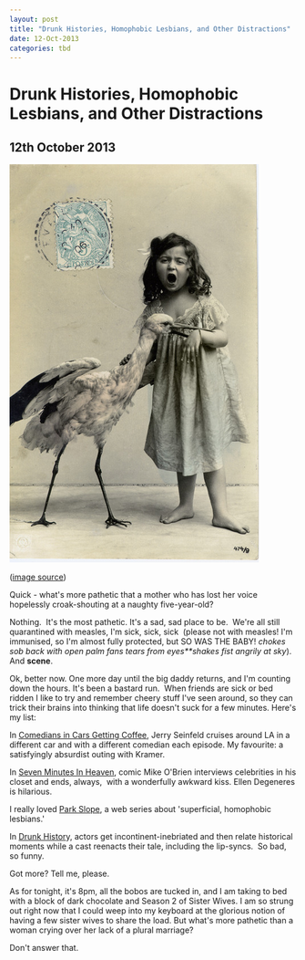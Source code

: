 ```yaml
---
layout: post
title: "Drunk Histories, Homophobic Lesbians, and Other Distractions"
date: 12-Oct-2013
categories: tbd
---
```


# Drunk Histories, Homophobic Lesbians, and Other Distractions

## 12th October 2013

<img class="photo-horiz" src="/images/2013/10/tumblr_m3c78njQc71qchk7to1_500.jpg" />

(<a href="http://windypoplarsroom.tumblr.com/post/22184719341/vintage-french-postcard">image source</a>)

Quick - what's more pathetic that a mother who has lost her voice hopelessly croak-shouting at a naughty five-year-old?

Nothing.  It's the most pathetic. It's a sad,   sad place to be.  We're all still quarantined with measles,   I'm sick, sick, sick  (please not with measles! I'm immunised, so I'm almost fully protected, but SO WAS THE BABY! *chokes sob back with open palm* *fans tears from eyes**shakes fist angrily at sky*). And **scene**.

Ok, better now. One more day until the big daddy returns, and I'm counting down the hours. It's been a bastard run.  When friends are sick or bed ridden I like to try and remember cheery stuff I've seen around, so they can trick their brains into thinking that life doesn't suck for a few minutes. Here's my list:

In <a href="http://comediansincarsgettingcoffee.com/">Comedians in Cars Getting Coffee</a>, Jerry Seinfeld cruises around LA in a different car and with a different comedian each episode. My favourite: a satisfyingly absurdist outing with Kramer.

In <a href="http://www.youtube.com/user/7minutesinheaven">Seven Minutes In Heaven</a>, comic Mike O'Brien interviews celebrities in his closet and ends, always,  with a wonderfully awkward kiss. Ellen Degeneres is hilarious.

I really loved <a href="http://theslopeshow.com/episodes/">Park Slope</a>, a web series about 'superficial, homophobic lesbians.'

In <a href="http://www.funnyordie.com/drunkhistory">Drunk Histor</a>y, actors get incontinent-inebriated and then relate historical moments while a cast reenacts their tale, including the lip-syncs.  So bad, so funny.

Got more? Tell me, please.

As for tonight, it's 8pm, all the bobos are tucked in, and I am taking to bed with a block of dark chocolate and Season 2 of Sister Wives. I am so strung out right now that I could weep into my keyboard at the glorious notion of having a few sister wives to share the load. But what's more pathetic than a woman crying over her lack of a plural marriage?

Don't answer that.
